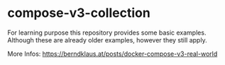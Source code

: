 # compose-v3-collection
For learning purpose this repository provides some basic examples. Although these are already older examples, however they still apply.


More Infos: https://berndklaus.at/posts/docker-compose-v3-real-world

